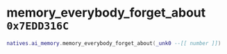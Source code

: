 # memory_everybody_forget_about `0x7EDD316C`

```lua
natives.ai_memory.memory_everybody_forget_about(_unk0 --[[ number ]])
```